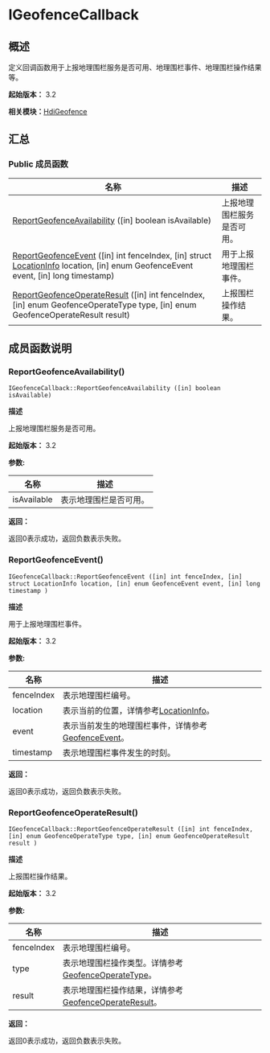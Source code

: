 # IGeofenceCallback


## 概述

定义回调函数用于上报地理围栏服务是否可用、地理围栏事件、地理围栏操作结果等。

**起始版本：** 3.2

**相关模块：**[HdiGeofence](_hdi_geofence.md)


## 汇总


### Public 成员函数

| 名称 | 描述 | 
| -------- | -------- |
| [ReportGeofenceAvailability](#reportgeofenceavailability) ([in] boolean isAvailable) | 上报地理围栏服务是否可用。 | 
| [ReportGeofenceEvent](#reportgeofenceevent) ([in] int fenceIndex, [in] struct [LocationInfo](_location_info.md) location, [in] enum GeofenceEvent event, [in] long timestamp) | 用于上报地理围栏事件。 | 
| [ReportGeofenceOperateResult](#reportgeofenceoperateresult) ([in] int fenceIndex, [in] enum GeofenceOperateType type, [in] enum GeofenceOperateResult result) | 上报围栏操作结果。 | 


## 成员函数说明


### ReportGeofenceAvailability()

```
IGeofenceCallback::ReportGeofenceAvailability ([in] boolean isAvailable)
```

**描述**

上报地理围栏服务是否可用。

**起始版本：** 3.2

**参数:**

| 名称 | 描述 | 
| -------- | -------- |
| isAvailable | 表示地理围栏是否可用。 | 

**返回：**

返回0表示成功，返回负数表示失败。


### ReportGeofenceEvent()

```
IGeofenceCallback::ReportGeofenceEvent ([in] int fenceIndex, [in] struct LocationInfo location, [in] enum GeofenceEvent event, [in] long timestamp )
```

**描述**

用于上报地理围栏事件。

**起始版本：** 3.2

**参数:**

| 名称 | 描述 | 
| -------- | -------- |
| fenceIndex | 表示地理围栏编号。 | 
| location | 表示当前的位置，详情参考[LocationInfo](_location_info.md)。 | 
| event | 表示当前发生的地理围栏事件，详情参考[GeofenceEvent](_hdi_geofence.md#geofenceevent)。 | 
| timestamp | 表示地理围栏事件发生的时刻。 | 

**返回：**

返回0表示成功，返回负数表示失败。


### ReportGeofenceOperateResult()

```
IGeofenceCallback::ReportGeofenceOperateResult ([in] int fenceIndex, [in] enum GeofenceOperateType type, [in] enum GeofenceOperateResult result )
```

**描述**

上报围栏操作结果。

**起始版本：** 3.2

**参数:**

| 名称 | 描述 | 
| -------- | -------- |
| fenceIndex | 表示地理围栏编号。 | 
| type | 表示地理围栏操作类型。详情参考[GeofenceOperateType](_hdi_geofence.md#geofenceoperatetype)。 | 
| result | 表示地理围栏操作结果，详情参考[GeofenceOperateResult](_hdi_geofence.md#geofenceoperateresult)。 | 

**返回：**

返回0表示成功，返回负数表示失败。
